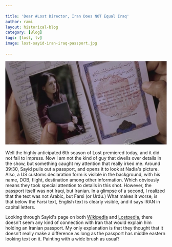 ```yaml
---

title: 'Dear #Lost Director, Iran Does NOT Equal Iraq'
author: rami
layout: historical-blog 
category: [Blog]
tags: [lost, tv]
image: lost-sayid-iran-iraq-passport.jpg

---
```

![Lost-sayid-iran-iraq-passport](/assets/images/content/blog/lost-sayid-iran-iraq-passport.jpg)


Well the highly anticipated 6th season of Lost premiered today, and it did not fail to impress. Now I am not the kind of guy that dwells over details in the show, but something caught my attention that really irked me. Around 39:30, Sayid pulls out a passport, and opens it to look at Nadia's picture. Also, a US customs declaration form is visible in the background, with his name, DOB, flight, destination among other information. Which obviously means they took special attention to details in this shot. However, the passport itself was not Iraqi, but Iranian. In a glimpse of a second, I realized that the text was not Arabic, but Farsi (or Urdu.) What makes it worse, is that below the Farsi text, English text is clearly visible, and it says IRAN in capital letters.
  
Looking through Sayid's page on both [Wikipedia](http://en.wikipedia.org/wiki/Sayid_Jarrah) and [Lostpedia](http://lostpedia.wikia.com/wiki/Sayid), there doesn't seem any kind of connection with Iran that would explain him holding an Iranian passport. My only explanation is that they thought that it doesn't really make a difference as long as the passport has middle eastern looking text on it. Painting with a wide brush as usual?
